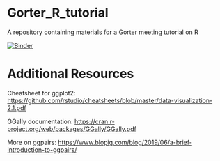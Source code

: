# Gorter_R_tutorial
A repository containing materials for a Gorter meeting tutorial on R

[![Binder](https://mybinder.org/badge_logo.svg)](https://mybinder.org/v2/gh/DC-3T/Gorter_R_tutorial/HEAD?filepath=R-Presentation.ipynb)

# Additional Resources
Cheatsheet for ggplot2: https://github.com/rstudio/cheatsheets/blob/master/data-visualization-2.1.pdf

GGally documentation: https://cran.r-project.org/web/packages/GGally/GGally.pdf

More on ggpairs: https://www.blopig.com/blog/2019/06/a-brief-introduction-to-ggpairs/
